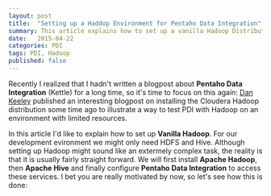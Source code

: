 ```yaml
---
layout: post
title:  "Setting up a Haddop Environment for Pentaho Data Integration"
summary: This article explains how to set up a vanilla Hadoop Distribution and configure Pentaho Data Integration to access it
date:   2015-04-22
categories: PDI
tags: PDI, Hadoop
published: false
---
```


Recently I realized that I hadn't written a blogpost about **Pentaho Data Integration** (Kettle) for a long time, so it's time to focus on this again: [Dan Keeley](https://dankeeley.wordpress.com) published an interesting blogpost on installing the Cloudera Hadoop distribution some time ago to illustrate a way to test PDI with Hadoop on an environment with limited resources. 

In this article I'd like to explain how to set up **Vanilla Hadoop**. For our development evironment we might only need HDFS and Hive. Although setting up Hadoop might sound like an extermely complex task, the reality is that it is usually fairly straight forward. We will first install **Apache Hadoop**, then **Apache Hive** and finally configure **Pentaho Data Integration** to access these services. I bet you are really motivated by now, so let's see how this is done:
 